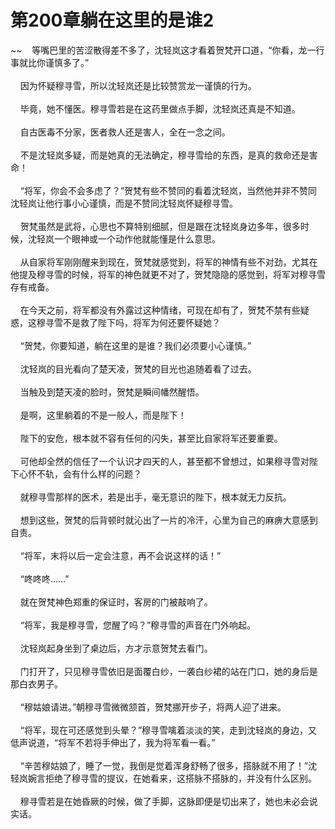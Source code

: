 # 第200章躺在这里的是谁2
~~&nbsp;&nbsp;&nbsp;&nbsp;等嘴巴里的苦涩散得差不多了，沈轻岚这才看着贺梵开口道，“你看，龙一行事就比你谨慎多了。”<br><br>&nbsp;&nbsp;&nbsp;&nbsp;因为怀疑穆寻雪，所以沈轻岚还是比较赞赏龙一谨慎的行为。<br><br>&nbsp;&nbsp;&nbsp;&nbsp;毕竟，她不懂医。穆寻雪若是在这药里做点手脚，沈轻岚还真是不知道。<br><br>&nbsp;&nbsp;&nbsp;&nbsp;自古医毒不分家，医者救人还是害人，全在一念之间。<br><br>&nbsp;&nbsp;&nbsp;&nbsp;不是沈轻岚多疑，而是她真的无法确定，穆寻雪给的东西，是真的救命还是害命！<br><br>&nbsp;&nbsp;&nbsp;&nbsp;“将军，你会不会多虑了？”贺梵有些不赞同的看着沈轻岚，当然他并非不赞同沈轻岚让他行事小心谨慎，而是不赞同沈轻岚怀疑穆寻雪。<br><br>&nbsp;&nbsp;&nbsp;&nbsp;贺梵虽然是武将，心思也不算特别细腻，但是跟在沈轻岚身边多年，很多时候，沈轻岚一个眼神或一个动作他就能懂是什么意思。<br><br>&nbsp;&nbsp;&nbsp;&nbsp;从自家将军刚刚醒来到现在，贺梵就感觉到，将军的神情有些不对劲，尤其在他提及穆寻雪的时候，将军的神色就更不对了，贺梵隐隐的感觉到，将军对穆寻雪存有戒备。<br><br>&nbsp;&nbsp;&nbsp;&nbsp;在今天之前，将军都没有外露过这种情绪，可现在却有了，贺梵不禁有些疑惑，这穆寻雪不是救了陛下吗，将军为何还要怀疑她？<br><br>&nbsp;&nbsp;&nbsp;&nbsp;“贺梵，你要知道，躺在这里的是谁？我们必须要小心谨慎。”<br><br>&nbsp;&nbsp;&nbsp;&nbsp;沈轻岚的目光看向了楚天凌，贺梵的目光也追随着看了过去。<br><br>&nbsp;&nbsp;&nbsp;&nbsp;当触及到楚天凌的脸时，贺梵是瞬间幡然醒悟。<br><br>&nbsp;&nbsp;&nbsp;&nbsp;是啊，这里躺着的不是一般人，而是陛下！<br><br>&nbsp;&nbsp;&nbsp;&nbsp;陛下的安危，根本就不容有任何的闪失，甚至比自家将军还要重要。<br><br>&nbsp;&nbsp;&nbsp;&nbsp;可他却全然的信任了一个认识才四天的人，甚至都不曾想过，如果穆寻雪对陛下心怀不轨，会有什么样的问题？<br><br>&nbsp;&nbsp;&nbsp;&nbsp;就穆寻雪那样的医术，若是出手，毫无意识的陛下，根本就无力反抗。<br><br>&nbsp;&nbsp;&nbsp;&nbsp;想到这些，贺梵的后背顿时就沁出了一片的冷汗，心里为自己的麻痹大意感到自责。<br><br>&nbsp;&nbsp;&nbsp;&nbsp;“将军，末将以后一定会注意，再不会说这样的话！”<br><br>&nbsp;&nbsp;&nbsp;&nbsp;“咚咚咚……”<br><br>&nbsp;&nbsp;&nbsp;&nbsp;就在贺梵神色郑重的保证时，客房的门被敲响了。<br><br>&nbsp;&nbsp;&nbsp;&nbsp;“将军，我是穆寻雪，您醒了吗？”穆寻雪的声音在门外响起。<br><br>&nbsp;&nbsp;&nbsp;&nbsp;沈轻岚起身坐到了桌边后，方才示意贺梵去看门。<br><br>&nbsp;&nbsp;&nbsp;&nbsp;门打开了，只见穆寻雪依旧是面覆白纱，一袭白纱裙的站在门口，她的身后是那白衣男子。<br><br>&nbsp;&nbsp;&nbsp;&nbsp;“穆姑娘请进。”朝穆寻雪微微颔首，贺梵挪开步子，将两人迎了进来。<br><br>&nbsp;&nbsp;&nbsp;&nbsp;“将军，现在可还感觉到头晕？”穆寻雪噙着淡淡的笑，走到沈轻岚的身边，又低声说道，“将军不若将手伸出了，我为将军看一看。”<br><br>&nbsp;&nbsp;&nbsp;&nbsp;“辛苦穆姑娘了，睡了一觉，我倒是觉着浑身舒畅了很多，搭脉就不用了！”沈轻岚婉言拒绝了穆寻雪的提议，在她看来，这搭脉不搭脉的，并没有什么区别。<br><br>&nbsp;&nbsp;&nbsp;&nbsp;穆寻雪若是在她昏厥的时候，做了手脚，这脉即便是切出来了，她也未必会说实话。<br><br>
                    

<script>_fwqdsqadxfw()</script>
<div><script>_dfwf1dw();</script></div>
<div><script>_dfwf1agdw();</script></div>
                